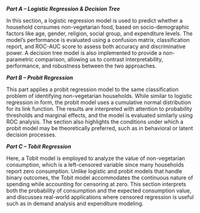 ***Part A – Logistic Regression & Decision Tree***

In this section, a logistic regression model is used to predict whether a household consumes non-vegetarian food, based on socio-demographic factors like age, gender, religion, social group, and expenditure levels. 
The model’s performance is evaluated using a confusion matrix, classification report, and ROC-AUC score to assess both accuracy and discriminative power. 
A decision tree model is also implemented to provide a non-parametric comparison, allowing us to contrast interpretability, performance, and robustness between the two approaches.

***Part B – Probit Regression***

This part applies a probit regression model to the same classification problem of identifying non-vegetarian households. 
While similar to logistic regression in form, the probit model uses a cumulative normal distribution for its link function. 
The results are interpreted with attention to probability thresholds and marginal effects, and the model is evaluated similarly using ROC analysis. 
The section also highlights the conditions under which a probit model may be theoretically preferred, such as in behavioral or latent decision processes.

***Part C – Tobit Regression***

Here, a Tobit model is employed to analyze the value of non-vegetarian consumption, which is a left-censored variable since many households report zero consumption. 
Unlike logistic and probit models that handle binary outcomes, the Tobit model accommodates the continuous nature of spending while accounting for censoring at zero. 
This section interprets both the probability of consumption and the expected consumption value, and discusses real-world applications where censored regression is useful such as in demand analysis and expenditure modeling.
